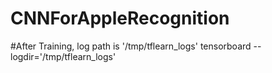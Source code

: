 # CNNForAppleRecognition

#After Training, log path is '/tmp/tflearn_logs'
tensorboard --logdir='/tmp/tflearn_logs'
